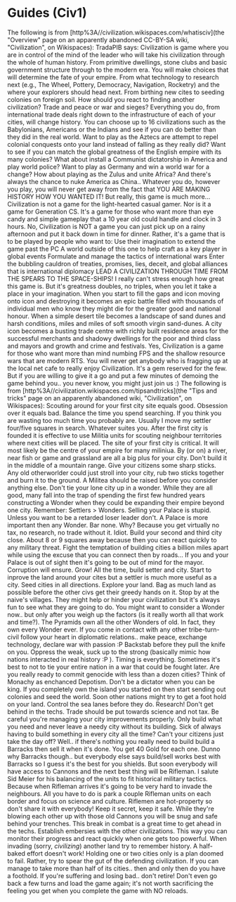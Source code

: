 # Guides (Civ1)

The following is from [http%3A//civilization.wikispaces.com/whatisciv](the "Overview" page on an apparently abandoned CC-BY-SA wiki, "Civilization", on Wikispaces):
TradaPIB says:
Civilization is game where you are in control of the mind of the leader who will take his civilization through the whole of human history. From primitive dwellings, stone clubs and basic government structure through to the modern era. You will make choices that will determine the fate of your empire. From what technology to research next (e.g., The Wheel, Pottery, Democracy, Navigation, Rocketry) and the where your explorers should head next. From birthing new cites to seeding colonies on foreign soil. How should you react to finding another civilization? Trade and peace or war and sieges? Everything you do, from international trade deals right down to the infrastructure of each of your cities, will change history. You can choose up to 16 civilizations such as the Babylonians, Americans or the Indians and see if you can do better than they did in the real world. Want to play as the Aztecs are attempt to repel colonial conquests onto your land instead of falling as they really did? Want to see if you can match the global greatness of the English empire with its many colonies? What about install a Communist dictatorship in America and play world police? Want to play as Germany and win a world war for a change? How about playing as the Zulus and unite Africa? And there's always the chance to nuke America as China.. Whatever you do, however you play, you will never get away from the fact that YOU ARE MAKING HISTORY HOW YOU WANTED IT!
But really, this game is much more...
Civilization is not a game for the light-hearted casual gamer. Nor is it a game for Generation CS. It's a game for those who want more than eye candy and simple gameplay that a 10 year old could handle and clock in 3 hours. No, Civilization is NOT a game you can just pick up on a rainy afternoon and put it back down in time for dinner. Rather, it's a game that is to be played by people who want to:
Use their imagination to extend the game past the PC
A world outside of this one to help craft as a key player in global events
Formulate and manage the tactics of international wars
Enter the bubbling cauldron of treaties, promises, lies, deceit, and global alliances that is international diplomacy
LEAD A CIVILIZATION THROUGH TIME FROM THE SPEARS TO THE SPACE-SHIPS!
I really can't stress enough how great this game is. But it's greatness doubles, no triples, when you let it take a place in your imagination. When you start to fill the gaps and icon moving onto icon and destroying it becomes an epic battle filled with thousands of individual men who know they might die for the greater good and national honour. When a simple desert tile becomes a landscape of sand dunes and harsh conditions, miles and miles of soft smooth virgin sand-dunes. A city icon becomes a busting trade centre with richly built residence areas for the successful merchants and shadowy dwellings for the poor and third class and mayors and growth and crime and festivals.
Yes, Civilization is a game for those who want more than mind numbing FPS and the shallow resource wars that are modern RTS. You will never get anybody who is fragging up at the local net cafe to really enjoy Civilization. It's a gem reserved for the few.
But if you are willing to give it a go and put a few minutes of demoing the game behind you.. you never know, you might just join us :)
The following is from [http%3A//civilization.wikispaces.com/tipsandtricks](the "Tips and tricks" page on an apparently abandoned wiki, "Civilization", on Wikispaces):
Scouting around for your first city site equals good. Obsession over it equals bad. Balance the time you spend searching. If you think you are wasting too much time you probably are. Usually I move my settler four/five squares in search. Whatever suites you. After the first city is founded it is effective to use Militia units for scouting neighbour territories where next cities will be placed.
The site of your first city is critical. It will most likely be the centre of your empire for many miliniua. By (or on) a river, near fish or game and grassland are all a big plus for your city. Don't build it in the middle of a mountain range.
Give your citizens some sharp sticks. Any old otherworlder could just stroll into your city, rub two sticks together and burn it to the ground. A Militea should be raised before you consider anything else.
Don't tie your lone city up in a wonder. While they are all good, many fall into the trap of spending the first few hundred years constructing a Wonder when they could be expanding their empire beyond one city. Remember: Settlers &gt; Wonders.
Selling your Palace is stupid. Unless you want to be a retarded loser leader don't. A Palace is more important then any Wonder. Bar none. Why? Because you get virtually no tax, no research, no trade without it. Idiot.
Build your second and third city close. About 8 or 9 squares away because then you can react quickly to any military threat. Fight the temptation of building cities a billion miles apart while using the excuse that you can connect then by roads... If you and your Palace is out of sight then it's going to be out of mind for the mayor. Corruption will ensure.
Grow! All the time, build setter and city. Start to inprove the land around your cites but a settler is much more useful as a city. Seed cities in all directions.
Explore your land. Bag as much land as possible before the other civs get their greedy hands on it. Stop by at the naive's villages. They might help or hinder your civilization but it's always fun to see what they are going to do.
You might want to consider a Wonder now.. but only after you weigh up the factors (is it really worth all that work and time?). The Pyramids own all the other Wonders of old. In fact, they own every Wonder ever.
If you come in contact with any other tribe-turn-civil follow your heart in diplomatic relations.. make peace, exchange technology, declare war with passion :P Backstab before they pull the knife on you. Oppress the weak, suck up to the strong (basically mimic how nations interacted in real history :P ).
Timing is everything. Sometimes it's best to not to tie your entire nation in a war that could be fought later. Are you really ready to commit genocide with less than a dozen cities?
Think of Monachy as enchanced Depotism. Don't be a dictator when you can be king.
If you completely own the island you started on then start sending out colonies and seed the world. Soon other nations might try to get a foot hold on your land. Control the sea lanes before they do.
Research! Don't get behind in the techs. Trade should be put towards science and not tax.
Be careful you're managing your city improvements properly. Only build what you need and never leave a needy city without its building.
Sick of always having to build something in every city all the time? Can't your citizens just take the day off? Well.. if there's nothing you really need to build build a Barracks then sell it when it's done. You get 40 Gold for each one. Dunno why Barracks though.. but everybody else says build/sell works best with Barracks so I guess it's the best for you shields.
But soon everybody will have access to Cannons and the next best thing will be Rifleman. I salute Sid Meier for his balancing of the units to fit historical military tactics. Because when Rifleman arrives it's going to be very hard to invade the neighbours. All you have to do is park a couple Rifleman units on each border and focus on science and culture. Riflemen are hot-property so don't share it with everybody! Keep it secret, keep it safe. While they're blowing each other up with those old Cannons you will be snug and safe behind your trenches. This break in combat is a great time to get ahead in the techs.
Establish embersies with the other civilizations. This way you can monitor their progress and react quickly when one gets too powerful.
When invading (sorry, *civilizing*) another land try to remember history. A half-baked effort doesn't work! Holding one or two cities only is a plan doomed to fail. Rather, try to spear the gut of the defending civilization. If you can manage to take more than half of its cities.. then and only then do you have a foothold.
If you're suffering and losing bad.. don't retire! Don't even go back a few turns and load the game again; it's not worth sacrificing the feeling you get when you complete the game with NO reloads. 